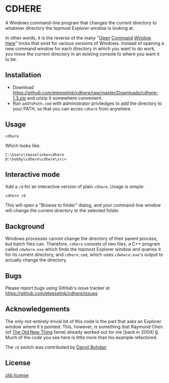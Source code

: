 CDHERE
======

A Windows command-line program that changes the current directory to 
whatever directory the topmost Explorer window is looking at. 

In other words, it is the reverse of the many "[Open][1] [Command][2] 
[Window][3] [Here][4]" tricks that exist for various versions of Windows.
Instead of opening a new command window for each directory in which you want 
to do work, you move the current directory in an existing console to where you
want it to be.

Installation
------------

* Download <https://github.com/eteeselink/cdhere/raw/master/Downloads/cdhere-1.3.zip>
  and unzip it somewhere convenient.
* Run `addToPath.cmd` with administrator priviledges to add the directory to
  your PATH, so that you can acces `cdhere` from anywhere.

Usage
-----
    
    cdhere

Which looks like:

    C:\Users\teeselinke>cdhere
    D:\hobby\cdhere\cdhere\src>
    
Interactive mode
----------------

Add a `/d` for an interactive version of plain `cdhere`. Usage is simple:

    cdhere /d
    
This will open a "Browse to folder" dialog, and your command-line window will change the current directory to the selected folder.


Background
----------

Windows processes cannot change the directory of their parent process, but
batch files can. Therefore, `cdhere` consists of two files, a C++ program
called `cdwhere.exe` which finds the topmost Explorer window and queries it
for its current directory, and `cdhere.cmd`, which uses `cdwhere.exe`'s 
output to actually change the directory.

Bugs
----

Please report bugs using GitHub's issue tracker at
<https://github.com/eteeselink/cdhere/issues>

Acknowledgements
----------------

The only not-entirely-trivial bit of this code is the part that asks an 
Explorer window where it's pointed. This, however, is something that Raymond 
Chen (of [The Old New Thing][5] fame) already worked out for me [back in 2004]
[6]. Much of the code you see here is little more than his example refactored.

The `/d` switch was contributed by [Danyil Bohdan][7]

License
-------
[zlib license][8]

[1]: http://www.mydigitallife.info/add-open-command-window-here-to-xp-folder-with-powertoy/
[2]: http://stackoverflow.com/a/1225574/103395
[3]: http://code.kliu.org/cmdopen/
[4]: http://go.microsoft.com/fwlink/?LinkId=211417
[5]: http://blogs.msdn.com/b/oldnewthing
[6]: http://blogs.msdn.com/b/oldnewthing/archive/2004/07/20/188696.aspx
[7]: https://github.com/dbohdan
[8]: https://github.com/eteeselink/cdhere/raw/master/LICENSE.txt
